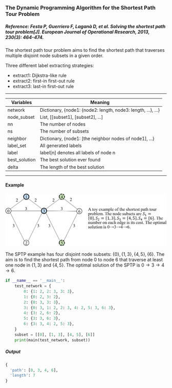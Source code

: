 ### The Dynamic Programming Algorithm for the Shortest Path Tour Problem

##### Reference: Festa P, Guerriero F, Laganà D, et al. Solving the shortest path tour problem[J]. European Journal of Operational Research, 2013, 230(3): 464-474.

The shortest path tour problem aims to find the shortest path that traverses multiple disjoint node subsets in a given order.

Three different label extracting strategies:

- extract1: Dijkstra-like rule
- extract2: first-in first-out rule
- extract3: last-in first-out rule

----

| Variables     | Meaning                                                      |
| ------------- | ------------------------------------------------------------ |
| network       | Dictionary, {node1: {node2: length, node3: length, ...}, ...} |
| node_subset   | List, [[subset1], [subset2], ...]                            |
| nn            | The number of nodes                                          |
| ns            | The number of subsets                                        |
| neighbor      | Dictionary, {node1: [the neighbor nodes of node1], ...}      |
| label_set     | All generated labels                                         |
| label         | label[n] denotes all labels of node n                        |
| best_solution | The best solution ever found                                 |
| delta         | The length of the best solution                              |

----

#### Example

![](https://github.com/Xavier-MaYiMing/The-dynamic-programming-algorithm-for-the-shortest-path-tour-problem/blob/main/SPTP%20example.png)

The SPTP example has four disjoint node subsets: $\{0\}, \{1, 3\}, \{4, 5\}, \{6\}$. The aim is to find the shortest path from node 0 to node 6 that traverse at least one node in $\{1, 3\}$ and $\{4, 5\}$. The optimal solution of the SPTP is $0\rightarrow3\rightarrow4\rightarrow6$.

```python
if __name__ == '__main__':
    test_network = {
        0: {1: 2, 2: 3, 3: 3},
        1: {0: 2, 3: 2},
        2: {0: 3, 3: 3},
        3: {0: 3, 1: 2, 2: 3, 4: 2, 5: 3, 6: 3},
        4: {3: 2, 6: 2},
        5: {3: 3, 6: 3},
        6: {3: 3, 4: 2, 5: 3},
    }
    subset = [[0], [1, 3], [4, 5], [6]]
    print(main(test_network, subset))
```

##### Output

```python
{
  'path': [0, 3, 4, 6], 
  'length': 7
}
```


